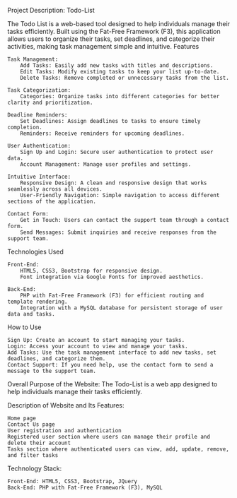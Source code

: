 Project Description: Todo-List

The Todo List is a web-based tool designed to help individuals manage their tasks efficiently. Built using the Fat-Free Framework (F3), this application allows users to organize their tasks, set deadlines, and categorize their activities, making task management simple and intuitive.
Features

    Task Management:
        Add Tasks: Easily add new tasks with titles and descriptions.
        Edit Tasks: Modify existing tasks to keep your list up-to-date.
        Delete Tasks: Remove completed or unnecessary tasks from the list.

    Task Categorization:
        Categories: Organize tasks into different categories for better clarity and prioritization.

    Deadline Reminders:
        Set Deadlines: Assign deadlines to tasks to ensure timely completion.
        Reminders: Receive reminders for upcoming deadlines.

    User Authentication:
        Sign Up and Login: Secure user authentication to protect user data.
        Account Management: Manage user profiles and settings.

    Intuitive Interface:
        Responsive Design: A clean and responsive design that works seamlessly across all devices.
        User-Friendly Navigation: Simple navigation to access different sections of the application.

    Contact Form:
        Get in Touch: Users can contact the support team through a contact form.
        Send Messages: Submit inquiries and receive responses from the support team.

Technologies Used

    Front-End:
        HTML5, CSS3, Bootstrap for responsive design.
        Font integration via Google Fonts for improved aesthetics.

    Back-End:
        PHP with Fat-Free Framework (F3) for efficient routing and template rendering.
        Integration with a MySQL database for persistent storage of user data and tasks.

How to Use

    Sign Up: Create an account to start managing your tasks.
    Login: Access your account to view and manage your tasks.
    Add Tasks: Use the task management interface to add new tasks, set deadlines, and categorize them.
    Contact Support: If you need help, use the contact form to send a message to the support team.

Overall Purpose of the Website:
The Todo-List is a web app designed to help individuals manage their tasks efficiently.

Description of Website and Its Features:

    Home page
    Contact Us page
    User registration and authentication
    Registered user section where users can manage their profile and delete their account
    Tasks section where authenticated users can view, add, update, remove, and filter tasks

Technology Stack:

    Front-End: HTML5, CSS3, Bootstrap, JQuery
    Back-End: PHP with Fat-Free Framework (F3), MySQL
